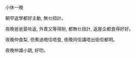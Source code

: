 小休一晚

朝早返學都好主動, 無乜扭計。

夜晚爸爸晏咗返, 外賣又等得耐, 都無乜扭計, 返屋企都食得好好。

夜晚仲食梨, 但煮過嘅佢唔食, 夜晚同佢講唔出街佢都明。

夜晚仲識小跳, 好叻。
